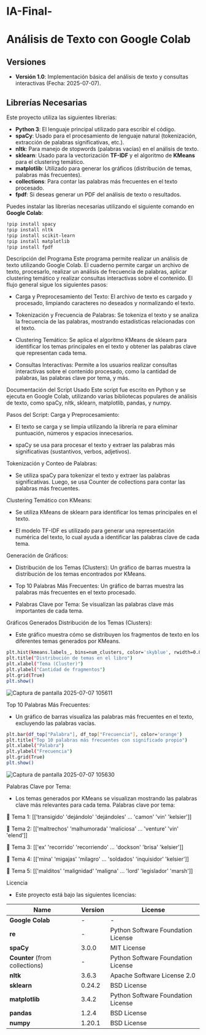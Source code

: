 # IA-Final-
# Análisis de Texto con Google Colab

## Versiones

- **Versión 1.0**: Implementación básica del análisis de texto y consultas interactivas (Fecha: 2025-07-07).

## Librerías Necesarias

Este proyecto utiliza las siguientes librerías:

- **Python 3**: El lenguaje principal utilizado para escribir el código.
- **spaCy**: Usado para el procesamiento de lenguaje natural (tokenización, extracción de palabras significativas, etc.). 
- **nltk**: Para manejo de stopwords (palabras vacías) en el análisis de texto.
- **sklearn**: Usado para la vectorización **TF-IDF** y el algoritmo de **KMeans** para el clustering temático.
- **matplotlib**: Utilizado para generar los gráficos (distribución de temas, palabras más frecuentes).
- **collections**: Para contar las palabras más frecuentes en el texto procesado.
- **fpdf**: Si deseas generar un PDF del análisis de texto o resultados.
  
Puedes instalar las librerías necesarias utilizando el siguiente comando en **Google Colab**:

```bash
!pip install spacy
!pip install nltk
!pip install scikit-learn
!pip install matplotlib
!pip install fpdf
```
Descripción del Programa
Este programa permite realizar un análisis de texto utilizando Google Colab. El cuaderno permite cargar un archivo de texto, procesarlo, realizar un análisis de frecuencia de palabras, aplicar clustering temático y realizar consultas interactivas sobre el contenido. El flujo general sigue los siguientes pasos:

- Carga y Preprocesamiento del Texto: El archivo de texto es cargado y procesado, limpiando caracteres no deseados y normalizando el texto.

- Tokenización y Frecuencia de Palabras: Se tokeniza el texto y se analiza la frecuencia de las palabras, mostrando estadísticas relacionadas con el texto.

- Clustering Temático: Se aplica el algoritmo KMeans de sklearn para identificar los temas principales en el texto y obtener las palabras clave que representan cada tema.

- Consultas Interactivas: Permite a los usuarios realizar consultas interactivas sobre el contenido procesado, como la cantidad de palabras, las palabras clave por tema, y más.

Documentación del Script Usado
Este script fue escrito en Python y se ejecuta en Google Colab, utilizando varias bibliotecas populares de análisis de texto, como spaCy, nltk, sklearn, matplotlib, pandas, y numpy.

Pasos del Script:
Carga y Preprocesamiento:

 - El texto se carga y se limpia utilizando la librería re para eliminar puntuación, números y espacios innecesarios.

 - spaCy se usa para procesar el texto y extraer las palabras más significativas (sustantivos, verbos, adjetivos).

Tokenización y Conteo de Palabras:

 - Se utiliza spaCy para tokenizar el texto y extraer las palabras significativas. Luego, se usa Counter de collections para contar las palabras más frecuentes.

Clustering Temático con KMeans:

 - Se utiliza KMeans de sklearn para identificar los temas principales en el texto.

 - El modelo TF-IDF es utilizado para generar una representación numérica del texto, lo cual ayuda a identificar las palabras clave de cada tema.

Generación de Gráficos:

 - Distribución de los Temas (Clusters): Un gráfico de barras muestra la distribución de los temas encontrados por KMeans.

 - Top 10 Palabras Más Frecuentes: Un gráfico de barras muestra las palabras más frecuentes en el texto procesado.

 - Palabras Clave por Tema: Se visualizan las palabras clave más importantes de cada tema.

Gráficos Generados
Distribución de los Temas (Clusters):

- Este gráfico muestra cómo se distribuyen los fragmentos de texto en los diferentes temas generados por KMeans.
```bash
plt.hist(kmeans.labels_, bins=num_clusters, color='skyblue', rwidth=0.8)
plt.title("Distribución de temas en el libro")
plt.xlabel("Tema (Cluster)")
plt.ylabel("Cantidad de fragmentos")
plt.grid(True)
plt.show()
```
![Captura de pantalla 2025-07-07 105611](https://github.com/user-attachments/assets/87537bfa-2348-4e4a-853e-7e38a06081e3)

Top 10 Palabras Más Frecuentes:

- Un gráfico de barras visualiza las palabras más frecuentes en el texto, excluyendo las palabras vacías.
```bash
plt.bar(df_top["Palabra"], df_top["Frecuencia"], color='orange')
plt.title("Top 10 palabras más frecuentes con significado propio")
plt.xlabel("Palabra")
plt.ylabel("Frecuencia")
plt.grid(True)
plt.show()
```
![Captura de pantalla 2025-07-07 105630](https://github.com/user-attachments/assets/056ec790-4d09-45f5-94ca-2d552825d370)

Palabras Clave por Tema:

- Los temas generados por KMeans se visualizan mostrando las palabras clave más relevantes para cada tema.
Palabras clave por tema:

🔹 Tema 1:
[['transigido' 'dejándolo' 'dejándoles' ... 'camon' 'vin' 'kelsier']]

🔹 Tema 2:
[['maltrechos' 'malhumorada' 'maliciosa' ... 'venture' 'vin' 'elend']]

🔹 Tema 3:
[['ex' 'recorrido' 'recorriendo' ... 'dockson' 'brisa' 'kelsier']]

🔹 Tema 4:
[['mina' 'migajas' 'milagro' ... 'soldados' 'inquisidor' 'kelsier']]

🔹 Tema 5:
[['malditos' 'malignidad' 'maligna' ... 'lord' 'legislador' 'marsh']]


Licencia

- Este proyecto está bajo las siguientes licencias:



| Name                           | Version | License                            |
| ------------------------------ | ------- | ---------------------------------- |
| **Google Colab**               | -       | -                                  |
| **re**                         | -       | Python Software Foundation License |
| **spaCy**                      | 3.0.0   | MIT License                        |
| **Counter** (from collections) | -       | Python Software Foundation License |
| **nltk**                       | 3.6.3   | Apache Software License 2.0        |
| **sklearn**                    | 0.24.2  | BSD License                        |
| **matplotlib**                 | 3.4.2   | Python Software Foundation License |
| **pandas**                     | 1.2.4   | BSD License                        |
| **numpy**                      | 1.20.1  | BSD License                        |


